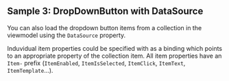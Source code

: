## Sample 3: DropDownButton with DataSource

You can also load the dropdown button items from a collection in the viewmodel using the `DataSource` property.

Induvidual item properties could be specified with as a binding which points to an appropriate property of the collection item. All item properties have an `Item-` prefix (`ItemEnabled`, `ItemIsSelected`, `ItemClick`, `ItemText`, `ItemTemplate`...).
